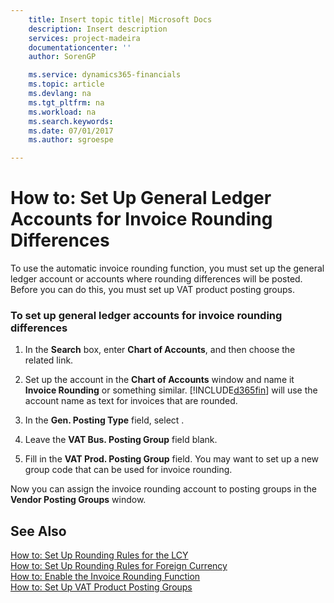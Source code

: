 ```yaml
---
    title: Insert topic title| Microsoft Docs
    description: Insert description
    services: project-madeira
    documentationcenter: ''
    author: SorenGP

    ms.service: dynamics365-financials
    ms.topic: article
    ms.devlang: na
    ms.tgt_pltfrm: na
    ms.workload: na
    ms.search.keywords:
    ms.date: 07/01/2017
    ms.author: sgroespe

---
```

# How to: Set Up General Ledger Accounts for Invoice Rounding Differences
To use the automatic invoice rounding function, you must set up the general ledger account or accounts where rounding differences will be posted. Before you can do this, you must set up VAT product posting groups.  
  
### To set up general ledger accounts for invoice rounding differences  
  
1.  In the **Search** box, enter **Chart of Accounts**, and then choose the related link.  
  
2.  Set up the account in the **Chart of Accounts** window and name it **Invoice Rounding** or something similar. [!INCLUDE[d365fin](../../includes/d365fin_md.md)] will use the account name as text for invoices that are rounded.  
  
3.  In the **Gen. Posting Type** field, select <Blank>.  
  
4.  Leave the **VAT Bus. Posting Group** field blank.  
  
5.  Fill in the **VAT Prod. Posting Group** field. You may want to set up a new group code that can be used for invoice rounding.  
  
 Now you can assign the invoice rounding account to posting groups in the **Vendor Posting Groups** window.  
  
## See Also  
 [How to: Set Up Rounding Rules for the LCY](../how-to-set-up-rounding-rules-for-the-lcy.md)   
 [How to: Set Up Rounding Rules for Foreign Currency](../how-to-set-up-rounding-rules-for-foreign-currency.md)   
 [How to: Enable the Invoice Rounding Function](../how-to-enable-the-invoice-rounding-function.md)   
 [How to: Set Up VAT Product Posting Groups](../how-to-set-up-vat-product-posting-groups.md)